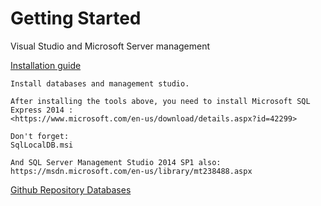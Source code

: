 # Getting Started

Visual Studio and Microsoft Server management


[Installation guide](https://docs.google.com/document/d/14hUy9lDV3i22ye-njaSduerap0hVWEdiaIXJiGDQdEc/edit?usp=sharing)

	Install databases and management studio.

	After installing the tools above, you need to install Microsoft SQL Express 2014 :
	<https://www.microsoft.com/en-us/download/details.aspx?id=42299>

	Don't forget:
	SqlLocalDB.msi

	And SQL Server Management Studio 2014 SP1 also:
	https://msdn.microsoft.com/en-us/library/mt238488.aspx


[Github Repository Databases](https://github.com/mikejakobsen/t-sql)
